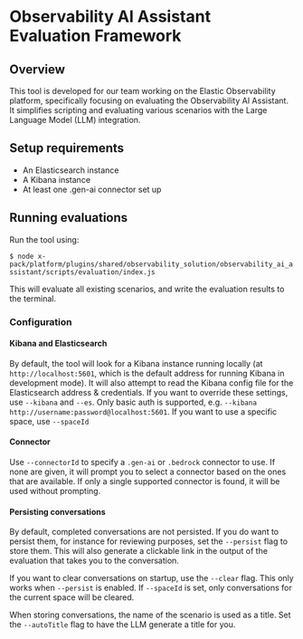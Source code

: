 # Observability AI Assistant Evaluation Framework

## Overview

This tool is developed for our team working on the Elastic Observability platform, specifically focusing on evaluating the Observability AI Assistant. It simplifies scripting and evaluating various scenarios with the Large Language Model (LLM) integration.

## Setup requirements

- An Elasticsearch instance
- A Kibana instance
- At least one .gen-ai connector set up

## Running evaluations

Run the tool using:

`$ node x-pack/platform/plugins/shared/observability_solution/observability_ai_assistant/scripts/evaluation/index.js`

This will evaluate all existing scenarios, and write the evaluation results to the terminal.

### Configuration

#### Kibana and Elasticsearch

By default, the tool will look for a Kibana instance running locally (at `http://localhost:5601`, which is the default address for running Kibana in development mode). It will also attempt to read the Kibana config file for the Elasticsearch address & credentials. If you want to override these settings, use `--kibana` and `--es`. Only basic auth is supported, e.g. `--kibana http://username:password@localhost:5601`. If you want to use a specific space, use `--spaceId`

#### Connector

Use `--connectorId` to specify a `.gen-ai` or `.bedrock` connector to use. If none are given, it will prompt you to select a connector based on the ones that are available. If only a single supported connector is found, it will be used without prompting.

#### Persisting conversations

By default, completed conversations are not persisted. If you do want to persist them, for instance for reviewing purposes, set the `--persist` flag to store them. This will also generate a clickable link in the output of the evaluation that takes you to the conversation.

If you want to clear conversations on startup, use the `--clear` flag. This only works when `--persist` is enabled. If `--spaceId` is set, only conversations for the current space will be cleared.

When storing conversations, the name of the scenario is used as a title. Set the `--autoTitle` flag to have the LLM generate a title for you.
